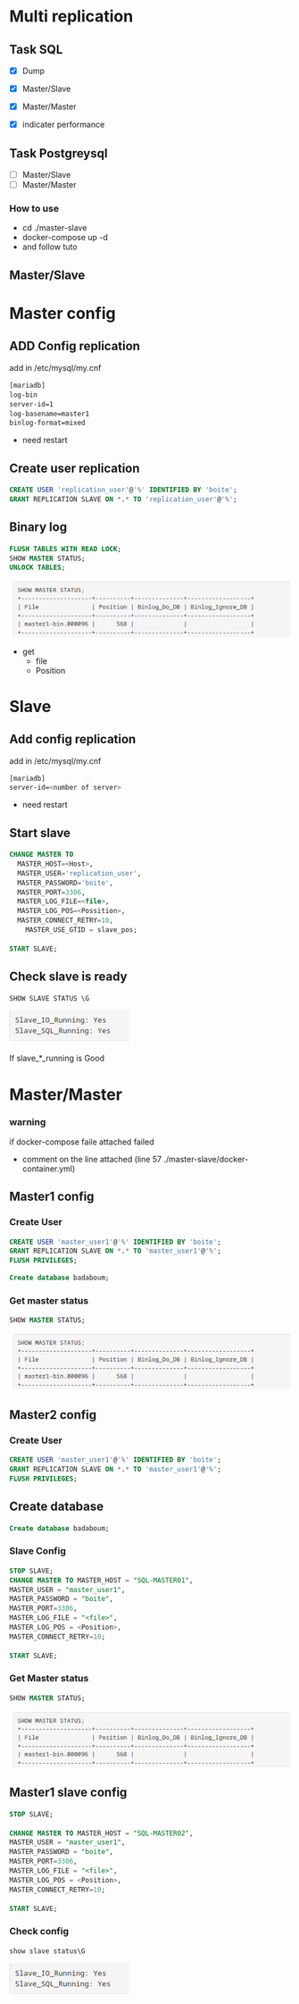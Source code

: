 # Multi replication

## Task SQL
- [x] Dump
- [x] Master/Slave
- [x] Master/Master
- [x] indicater performance


## Task Postgreysql
- [ ] Master/Slave
- [ ] Master/Master

### How to use
- cd ./master-slave
- docker-compose up -d
- and follow tuto

## Master/Slave

# Master config

## ADD Config replication

add in /etc/mysql/my.cnf

```bash
[mariadb]
log-bin
server-id=1
log-basename=master1
binlog-format=mixed
```

- need restart

## Create user replication

```sql
CREATE USER 'replication_user'@'%' IDENTIFIED BY 'boite';
GRANT REPLICATION SLAVE ON *.* TO 'replication_user'@'%';
```

## Binary log

```sql
FLUSH TABLES WITH READ LOCK;
SHOW MASTER STATUS;
UNLOCK TABLES;
```

![master_status](./static/masterStatus.png)

- get
    - file
    - Position

# Slave

## Add config  replication

add in /etc/mysql/my.cnf

```bash
[mariadb]
server-id=<number of server>
```

- need restart

## Start slave

```sql
CHANGE MASTER TO
  MASTER_HOST=<Host>,
  MASTER_USER='replication_user',
  MASTER_PASSWORD='boite',
  MASTER_PORT=3306,
  MASTER_LOG_FILE=<file>,
  MASTER_LOG_POS=<Possition>,
  MASTER_CONNECT_RETRY=10,
	MASTER_USE_GTID = slave_pos;

START SLAVE;
```

## Check slave is ready

```sql
SHOW SLAVE STATUS \G
```
![slavesSatus](./static/slaveSatus.png)

If slave_*_running is Good


# Master/Master

### warning
if docker-compose faile attached failed
- comment on the line attached (line 57 ./master-slave/docker-container.yml)


## Master1 config

### Create User

```sql
CREATE USER 'master_user1'@'%' IDENTIFIED BY 'boite';
GRANT REPLICATION SLAVE ON *.* TO 'master_user1'@'%';
FLUSH PRIVILEGES;
```

```sql
Create database badaboum;
```

### Get master status

```sql
SHOW MASTER STATUS;
```

![masterSatus](./static/masterStatus.png)

## Master2 config

### Create User

```sql
CREATE USER 'master_user1'@'%' IDENTIFIED BY 'boite';
GRANT REPLICATION SLAVE ON *.* TO 'master_user1'@'%';
FLUSH PRIVILEGES;
```

## Create database

```sql
Create database badaboum;
```

### Slave Config

```sql
STOP SLAVE;
CHANGE MASTER TO MASTER_HOST = "SQL-MASTER01",
MASTER_USER = "master_user1",
MASTER_PASSWORD = "boite",
MASTER_PORT=3306,
MASTER_LOG_FILE = "<file>",
MASTER_LOG_POS = <Position>,
MASTER_CONNECT_RETRY=10;

START SLAVE;
```

### Get Master status

```sql
SHOW MASTER STATUS;
```

![masterSatus](./static/masterStatus.png)

## Master1 slave config

```sql
STOP SLAVE;

CHANGE MASTER TO MASTER_HOST = "SQL-MASTER02",
MASTER_USER = "master_user1",
MASTER_PASSWORD = "boite",
MASTER_PORT=3306,
MASTER_LOG_FILE = "<file>",
MASTER_LOG_POS = <Position>,
MASTER_CONNECT_RETRY=10;

START SLAVE;
```

### Check config

```sql
show slave status\G
```


![slavesSatus](./static/slaveSatus.png)
